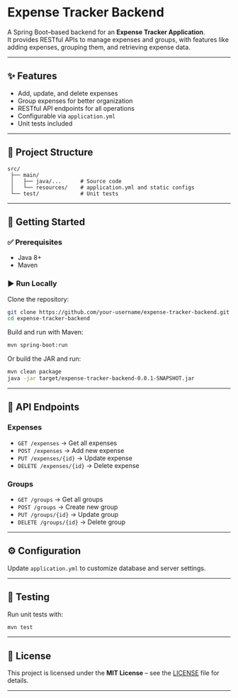 # Expense Tracker Backend

A Spring Boot–based backend for an **Expense Tracker Application**.  
It provides RESTful APIs to manage expenses and groups, with features like adding expenses, grouping them, and retrieving expense data.

---

## ✨ Features

- Add, update, and delete expenses
- Group expenses for better organization
- RESTful API endpoints for all operations
- Configurable via `application.yml`
- Unit tests included

---

## 📂 Project Structure

```
src/
 ├── main/
 │   ├── java/...      # Source code
 │   └── resources/    # application.yml and static configs
 └── test/             # Unit tests
```

---

## 🚀 Getting Started

### ✅ Prerequisites

- Java 8+
- Maven

### ▶️ Run Locally

Clone the repository:

```bash
git clone https://github.com/your-username/expense-tracker-backend.git
cd expense-tracker-backend
```

Build and run with Maven:

```bash
mvn spring-boot:run
```

Or build the JAR and run:

```bash
mvn clean package
java -jar target/expense-tracker-backend-0.0.1-SNAPSHOT.jar
```

---

## 📌 API Endpoints

### Expenses

- `GET /expenses` → Get all expenses
- `POST /expenses` → Add new expense
- `PUT /expenses/{id}` → Update expense
- `DELETE /expenses/{id}` → Delete expense

### Groups

- `GET /groups` → Get all groups
- `POST /groups` → Create new group
- `PUT /groups/{id}` → Update group
- `DELETE /groups/{id}` → Delete group

---

## ⚙️ Configuration

Update `application.yml` to customize database and server settings.

---

## 🧪 Testing

Run unit tests with:

```bash
mvn test
```

---

## 📜 License

This project is licensed under the **MIT License** – see the [LICENSE](LICENSE) file for details.

---
